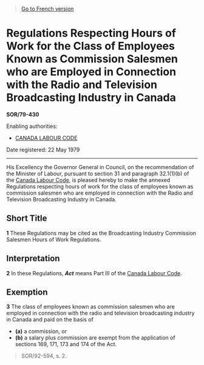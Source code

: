 > [Go to French version](/fr/Règlements/Décrets,%20ordonnances%20et%20règlements%20statutaires/79/430.md)

# Regulations Respecting Hours of Work for the Class of Employees Known as Commission Salesmen who are Employed in Connection with the Radio and Television Broadcasting Industry in Canada

**SOR/79-430**

Enabling authorities: 
- [CANADA LABOUR CODE](/en/Acts/Revised%20Statutes%20of%20Canada/L/L-2.md)

Date registered: 22 May 1979

----------

His Excellency the Governor General in Council, on the recommendation of the Minister of Labour, pursuant to section 31 and paragraph 32.1(1)(b) of the [Canada Labour Code](/en/Acts/Revised%20Statutes%20of%20Canada/L/L-2.md), is pleased hereby to make the annexed Regulations respecting hours of work for the class of employees known as commission salesmen who are employed in connection with the Radio and Television Broadcasting Industry in Canada.




## Short Title


**1** These Regulations may be cited as the Broadcasting Industry Commission Salesmen Hours of Work Regulations.




## Interpretation


**2** In these Regulations, ***Act*** means Part III of the [Canada Labour Code](/en/Acts/Revised%20Statutes%20of%20Canada/L/L-2.md).




## Exemption


**3** The class of employees known as commission salesmen who are employed in connection with the radio and television broadcasting industry in Canada and paid on the basis of
- **(a)** a commission, or
- **(b)** a salary plus commission
are exempt from the application of sections 169, 171, 173 and 174 of the Act.
> SOR/92-594, s. 2.



